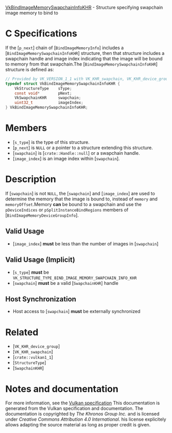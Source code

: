 [VkBindImageMemorySwapchainInfoKHR](https://www.khronos.org/registry/vulkan/specs/1.3-extensions/man/html/VkBindImageMemorySwapchainInfoKHR.html) - Structure specifying swapchain image memory to bind to

# C Specifications
If the [`p_next`] chain of [`BindImageMemoryInfo`] includes a
[`BindImageMemorySwapchainInfoKHR`] structure, then that structure
includes a swapchain handle and image index indicating that the image will
be bound to memory from that swapchain.The [`BindImageMemorySwapchainInfoKHR`] structure is defined as:
```c
// Provided by VK_VERSION_1_1 with VK_KHR_swapchain, VK_KHR_device_group with VK_KHR_swapchain
typedef struct VkBindImageMemorySwapchainInfoKHR {
    VkStructureType    sType;
    const void*        pNext;
    VkSwapchainKHR     swapchain;
    uint32_t           imageIndex;
} VkBindImageMemorySwapchainInfoKHR;
```

# Members
- [`s_type`] is the type of this structure.
- [`p_next`] is `NULL` or a pointer to a structure extending this structure.
- [`swapchain`] is [`crate::Handle::null`] or a swapchain handle.
- [`image_index`] is an image index within [`swapchain`].

# Description
If [`swapchain`] is not `NULL`, the [`swapchain`] and [`image_index`]
are used to determine the memory that the image is bound to, instead of
`memory` and `memoryOffset`.Memory  **can**  be bound to a swapchain and use the `pDeviceIndices` or
`pSplitInstanceBindRegions` members of
[`BindImageMemoryDeviceGroupInfo`].
## Valid Usage
-  [`image_index`] **must**  be less than the number of images in [`swapchain`]

## Valid Usage (Implicit)
-  [`s_type`] **must**  be `VK_STRUCTURE_TYPE_BIND_IMAGE_MEMORY_SWAPCHAIN_INFO_KHR`
-  [`swapchain`] **must**  be a valid [`SwapchainKHR`] handle

## Host Synchronization
- Host access to [`swapchain`] **must**  be externally synchronized

# Related
- [`VK_KHR_device_group`]
- [`VK_KHR_swapchain`]
- [`crate::vulkan1_1`]
- [`StructureType`]
- [`SwapchainKHR`]

# Notes and documentation
For more information, see the [Vulkan specification](https://www.khronos.org/registry/vulkan/specs/1.3-extensions/html/vkspec.html)
This documentation is generated from the Vulkan specification and documentation.
The documentation is copyrighted by *The Khronos Group Inc.* and is licensed under *Creative Commons Attribution 4.0 International*.
his license explicitely allows adapting the source material as long as proper credit is given.
        
